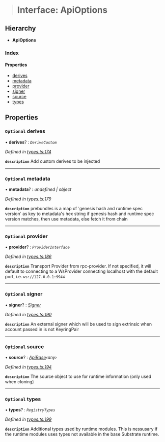 > # Interface: ApiOptions

## Hierarchy

* **ApiOptions**

### Index

#### Properties

* [derives](_types_.apioptions.md#optional-derives)
* [metadata](_types_.apioptions.md#optional-metadata)
* [provider](_types_.apioptions.md#optional-provider)
* [signer](_types_.apioptions.md#optional-signer)
* [source](_types_.apioptions.md#optional-source)
* [types](_types_.apioptions.md#optional-types)

## Properties

### `Optional` derives

• **derives**? : *`DeriveCustom`*

*Defined in [types.ts:174](https://github.com/polkadot-js/api/blob/cc4e0c8/packages/api/src/types.ts#L174)*

**`description`** Add custom derives to be injected

___

### `Optional` metadata

• **metadata**? : *undefined | object*

*Defined in [types.ts:179](https://github.com/polkadot-js/api/blob/cc4e0c8/packages/api/src/types.ts#L179)*

**`description`** prebundles is a map of 'genesis hash and runtime spec version' as key to metadata's hex string
if genesis hash and runtime spec version matches, then use metadata, else fetch it from chain

___

### `Optional` provider

• **provider**? : *`ProviderInterface`*

*Defined in [types.ts:186](https://github.com/polkadot-js/api/blob/cc4e0c8/packages/api/src/types.ts#L186)*

**`description`** Transport Provider from rpc-provider. If not specified, it will default to
connecting to a WsProvider connecting localhost with the default port, i.e. `ws://127.0.0.1:9944`

___

### `Optional` signer

• **signer**? : *[Signer](_types_.signer.md)*

*Defined in [types.ts:190](https://github.com/polkadot-js/api/blob/cc4e0c8/packages/api/src/types.ts#L190)*

**`description`** An external signer which will be used to sign extrinsic when account passed in is not KeyringPair

___

### `Optional` source

• **source**? : *[ApiBase](../classes/_base_.apibase.md)‹*any*›*

*Defined in [types.ts:194](https://github.com/polkadot-js/api/blob/cc4e0c8/packages/api/src/types.ts#L194)*

**`description`** The source object to use for runtime information (only used when cloning)

___

### `Optional` types

• **types**? : *`RegistryTypes`*

*Defined in [types.ts:199](https://github.com/polkadot-js/api/blob/cc4e0c8/packages/api/src/types.ts#L199)*

**`description`** Additional types used by runtime modules. This is nessusary if the runtime modules
uses types not available in the base Substrate runtime.